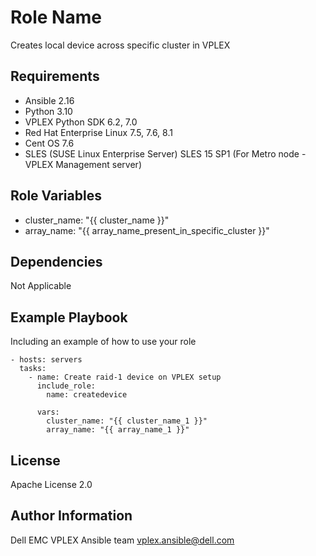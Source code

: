 Role Name
=========

Creates local device across specific cluster in VPLEX

Requirements
------------

  * Ansible 2.16
  * Python 3.10
  * VPLEX Python SDK 6.2, 7.0
  * Red Hat Enterprise Linux 7.5, 7.6, 8.1
  * Cent OS 7.6
  * SLES (SUSE Linux Enterprise Server) SLES 15 SP1 (For Metro node - VPLEX Management server)

Role Variables
--------------

  * cluster_name: "{{ cluster_name }}"
  * array_name: "{{ array_name_present_in_specific_cluster }}"

Dependencies
------------

Not Applicable

Example Playbook
----------------

Including an example of how to use your role

    - hosts: servers
      tasks:
        - name: Create raid-1 device on VPLEX setup
          include_role:
            name: createdevice

          vars:
            cluster_name: "{{ cluster_name_1 }}"
            array_name: "{{ array_name_1 }}"


License
-------

Apache License 2.0

Author Information
------------------

Dell EMC VPLEX Ansible team <vplex.ansible@dell.com>
